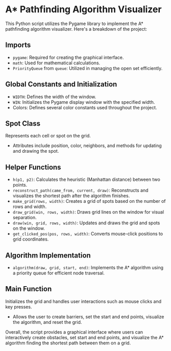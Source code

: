# A* Pathfinding Algorithm Visualizer

This Python script utilizes the Pygame library to implement the A* pathfinding algorithm visualizer. Here's a breakdown of the project:

## Imports

- `pygame`: Required for creating the graphical interface.
- `math`: Used for mathematical calculations.
- `PriorityQueue` from `queue`: Utilized in managing the open set efficiently.

## Global Constants and Initialization

- `WIDTH`: Defines the width of the window.
- `WIN`: Initializes the Pygame display window with the specified width.
- Colors: Defines several color constants used throughout the project.

## Spot Class

Represents each cell or spot on the grid.
- Attributes include position, color, neighbors, and methods for updating and drawing the spot.

## Helper Functions

- `h(p1, p2)`: Calculates the heuristic (Manhattan distance) between two points.
- `reconstruct_path(came_from, current, draw)`: Reconstructs and visualizes the shortest path after the algorithm finishes.
- `make_grid(rows, width)`: Creates a grid of spots based on the number of rows and width.
- `draw_grid(win, rows, width)`: Draws grid lines on the window for visual separation.
- `draw(win, grid, rows, width)`: Updates and draws the grid and spots on the window.
- `get_clicked_pos(pos, rows, width)`: Converts mouse-click positions to grid coordinates.

## Algorithm Implementation

- `algorithm(draw, grid, start, end)`: Implements the A* algorithm using a priority queue for efficient node traversal.

## Main Function

Initializes the grid and handles user interactions such as mouse clicks and key presses.
- Allows the user to create barriers, set the start and end points, visualize the algorithm, and reset the grid.

Overall, the script provides a graphical interface where users can interactively create obstacles, set start and end points, and visualize the A* algorithm finding the shortest path between them on a grid.
